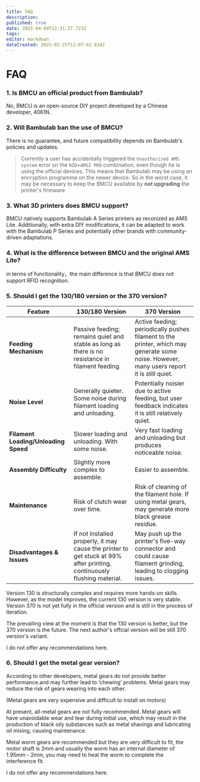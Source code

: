 ```yaml
---
title: FAQ
description: 
published: true
date: 2025-04-09T12:31:27.723Z
tags: 
editor: markdown
dateCreated: 2025-02-25T12:07:42.834Z
---
```


# FAQ
### 1. Is BMCU an official product from Bambulab?
No, BMCU is an open-source DIY project developed by a Chinese developer, 4061N.

### 2. Will Bambulab ban the use of BMCU?
There is no guarantee, and future compatibility depends on Bambulab's policies and updates.
> Currently a user has accidentally triggered the `Unauthorised AMS system` error on the `H2D`+`AMS2 PRO` combination, even though he is using the official devices.
This means that Bambulab may be using an encryption programme on the newer device.
So in the worst case, it may be necessary to keep the BMCU available by **not upgrading** the printer's firmware

### 3. What 3D printers does BMCU support?
BMCU natively supports Bambulab A Series printers as reconized as AMS Lite. 
Additionally, with extra DIY modifications, it can be adapted to work with the Bambulab P Series and potentially other brands with community-driven adaptations.

### 4. What is the difference between BMCU and the original AMS Lite?
in terms of functionality，the main difference is that BMCU does not support RFID recognition.

### 5. Should I get the 130/180 version or the 370 version?


| Feature              | 130/180 Version                           | 370 Version                               |
|----------------------|---------------------------------|----------------------------------|
| **Feeding Mechanism** | Passive feeding; remains quiet and stable as long as there is no resistance in filament feeding. | Active feeding; periodically pushes filament to the printer, which may generate some noise. However, many users report it is still quiet. |
| **Noise Level**       | Generally quieter. Some noise during filament loading and unloading. | Potentially noisier due to active feeding, but user feedback indicates it is still relatively quiet. |
| **Filament Loading/Unloading Speed** | Slower loading and unloading. With some noise. | Very fast loading and unloading but produces noticeable noise. |
| **Assembly Difficulty** | Slightly more complex to assemble. | Easier to assemble. |
| **Maintenance** | Risk of clutch wear over time. | Risk of cleaning of the filament hole. If using metal gears, may generate more black grease residue. |
| **Disadvantages & Issues** | If not installed properly, it may cause the printer to get stuck at 99% after printing, continuously flushing material. | May push up the printer's five-way connector and could cause filament grinding, leading to clogging issues. |


Version 130 is structurally complex and requires more hands-on skills. However, as the model improves, the current 130 version is very stable.
Version 370 is not yet fully in the official version and is still in the process of iteration.

The prevailing view at the moment is that the 130 version is better, but the 370 version is the future. The next author's offcial version will be still 370 version's variant.

I do not offer any recommendations here.

### 6. Should I get the metal gear version?
According to other developers, metal gears do not provide better performance.and may further lead to ‘chewing’ problems.
Metal gears may reduce the risk of gears wearing into each other.

(Metal gears are very expensive and difficult to install on motors)

At present, all-metal gears are not fully recommended. Metal gears will have unavoidable wear and tear during initial use, which may result in the production of black oily substances such as metal shavings and lubricating oil mixing, causing maintenance.

Metal worm gears are recommended but they are very difficult to fit, the motor shaft is 2mm and usually the worm has an internal diameter of 1.95mm - 2mm, you may need to heat the worm to complete the interference fit.

I do not offer any recommendations here.

